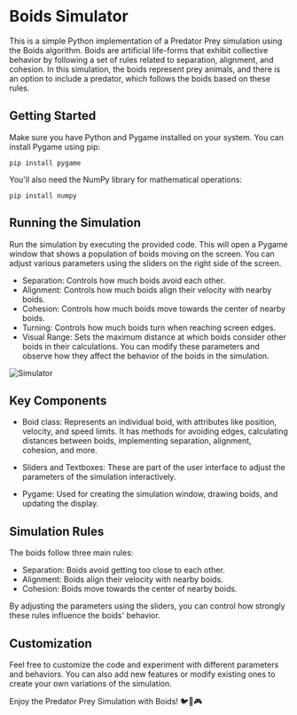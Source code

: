 # Boids Simulator

This is a simple Python implementation of a Predator Prey simulation using the Boids algorithm. Boids are artificial life-forms that exhibit collective behavior by following a set of rules related to separation, alignment, and cohesion. In this simulation, the boids represent prey animals, and there is an option to include a predator, which follows the boids based on these rules.

## Getting Started

Make sure you have Python and Pygame installed on your system. You can install Pygame using pip:

```console
pip install pygame
```

You'll also need the NumPy library for mathematical operations:

```console
pip install numpy
```

## Running the Simulation

Run the simulation by executing the provided code. This will open a Pygame window that shows a population of boids moving on the screen. You can adjust various parameters using the sliders on the right side of the screen.

- Separation: Controls how much boids avoid each other.
- Alignment: Controls how much boids align their velocity with nearby boids.
- Cohesion: Controls how much boids move towards the center of nearby boids.
- Turning: Controls how much boids turn when reaching screen edges.
- Visual Range: Sets the maximum distance at which boids consider other boids in their calculations.
You can modify these parameters and observe how they affect the behavior of the boids in the simulation.

![Simulator]([https://github.com/edouardrolland/Boids_Simulator/boids.png](https://github.com/edouardrolland/Boids_Simulator/blob/main/boids.png))

## Key Components

- Boid class: Represents an individual boid, with attributes like position, velocity, and speed limits. It has methods for avoiding edges, calculating distances between boids, implementing separation, alignment, cohesion, and more.

- Sliders and Textboxes: These are part of the user interface to adjust the parameters of the simulation interactively.

- Pygame: Used for creating the simulation window, drawing boids, and updating the display.

## Simulation Rules
The boids follow three main rules:

- Separation: Boids avoid getting too close to each other.
- Alignment: Boids align their velocity with nearby boids.
- Cohesion: Boids move towards the center of nearby boids.

By adjusting the parameters using the sliders, you can control how strongly these rules influence the boids' behavior.

## Customization

Feel free to customize the code and experiment with different parameters and behaviors. You can also add new features or modify existing ones to create your own variations of the simulation.

Enjoy the Predator Prey Simulation with Boids! 🐦🔴🎮
